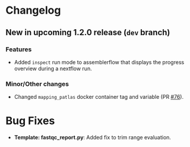 # Changelog

## New in upcoming 1.2.0 release (`dev` branch)

### Features

- Added `inspect` run mode to assemblerflow that displays the progress overview
  during a nextflow run.

### Minor/Other changes

- Changed `mapping_patlas` docker container tag and variable
(PR [#76](https://github.com/assemblerflow/assemblerflow/pull/76)).

# Bug Fixes

- **Template: fastqc_report.py**: Added fix to trim range evaluation.